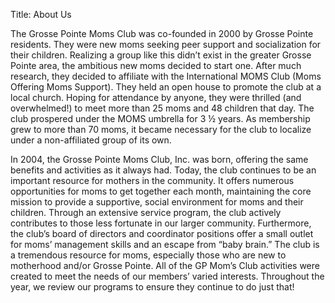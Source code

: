 Title: About Us

The Grosse Pointe Moms Club was co-founded in 2000 by Grosse Pointe residents. They were new moms seeking peer support and socialization for their children. Realizing a group like this didn’t exist in the greater Grosse Pointe area, the ambitious new moms decided to start one.
After much research, they decided to affiliate with the International MOMS Club (Moms Offering Moms Support). They held an open house to promote the club at a local church. Hoping for attendance by anyone, they were thrilled (and overwhelmed!) to meet more than 25 moms and 48 children that day.
The club prospered under the MOMS umbrella for 3 ½ years. As membership grew to more than 70 moms, it became necessary for the club to localize under a non-affiliated group of its own.

In 2004, the Grosse Pointe Moms Club, Inc. was born, offering the same benefits and activities as it always had. Today, the club continues to be an important resource for mothers in the community. It offers numerous opportunities for moms to get together each month, maintaining the core mission to provide a supportive, social environment for moms and their children. Through an extensive service program, the club actively contributes to those less fortunate in our larger community. Furthermore, the club’s board of directors and coordinator positions offer a small outlet for moms’ management skills and an escape from “baby brain.” The club is a tremendous resource for moms, especially those who are new to motherhood and/or Grosse Pointe.
All of the GP Mom’s Club activities were created to meet the needs of our members’ varied interests. Throughout the year, we review our programs to ensure they continue to do just that!
